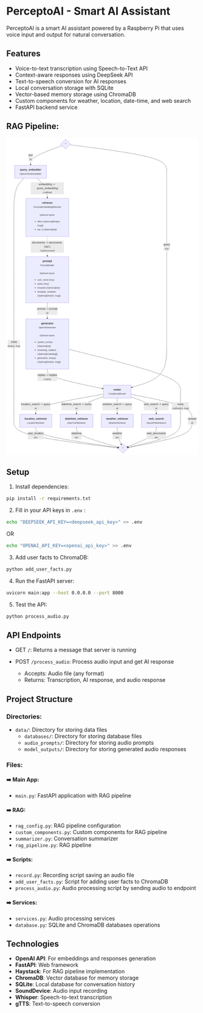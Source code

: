 # PerceptoAI - Smart AI Assistant

PerceptoAI is a smart AI assistant powered by a Raspberry Pi that uses voice input and output for natural conversation.

## Features

- Voice-to-text transcription using Speech-to-Text API
- Context-aware responses using DeepSeek API
- Text-to-speech conversion for AI responses
- Local conversation storage with SQLite
- Vector-based memory storage using ChromaDB
- Custom components for weather, location, date-time, and web search
- FastAPI backend service

## RAG Pipeline:
![Pipeline](assets/pipeline.png)

## Setup

1. Install dependencies:
```bash
pip install -r requirements.txt
```

2. Fill in your API keys in `.env` :
```bash
echo "DEEPSEEK_API_KEY=<deepseek_api_key>" >> .env
```
OR
```bash
echo "OPENAI_API_KEY=<openai_api_key>" >> .env
```

3. Add user facts to ChromaDB:
```bash
python add_user_facts.py
```

4. Run the FastAPI server:
```bash
uvicorn main:app --host 0.0.0.0 --port 8000
```

5. Test the API:
```bash
python process_audio.py
```


## API Endpoints

- GET `/`: Returns a message that server is running

- POST `/process_audio`: Process audio input and get AI response
  - Accepts: Audio file (any format)
  - Returns: Transcription, AI response, and audio response

## Project Structure

### Directories:
- `data/`: Directory for storing data files
  - `databases/`: Directory for storing database files
  - `audio_prompts/`: Directory for storing audio prompts
  - `model_outputs/`: Directory for storing generated audio responses

### Files:
#### ➡️ Main App:
- `main.py`: FastAPI application with RAG pipeline
  
#### ➡️ RAG:
- `rag_config.py`: RAG pipeline configuration
- `custom_components.py`: Custom components for RAG pipeline
- `summarizer.py`: Conversation summarizer
- `rag_pipeline.py`: RAG pipeline

#### ➡️ Scripts:
- `record.py`: Recording script saving an audio file
- `add_user_facts.py`: Script for adding user facts to ChromaDB
- `process_audio.py`: Audio processing script by sending audio to endpoint

#### ➡️ Services:
- `services.py`: Audio processing services
- `database.py`: SQLite and ChromaDB databases operations


## Technologies

- **OpenAI API**: For embeddings and responses generation 
- **FastAPI**: Web framework
- **Haystack**: For RAG pipeline implementation
- **ChromaDB**: Vector database for memory storage
- **SQLite**: Local database for conversation history
- **SoundDevice**: Audio input recording
- **Whisper**: Speech-to-text transcription
- **gTTS**: Text-to-speech conversion

